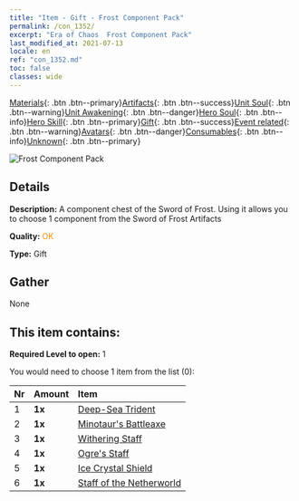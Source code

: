 ```yaml
---
title: "Item - Gift - Frost Component Pack"
permalink: /con_1352/
excerpt: "Era of Chaos  Frost Component Pack"
last_modified_at: 2021-07-13
locale: en
ref: "con_1352.md"
toc: false
classes: wide
---
```

 [Materials](/Items/){: .btn .btn--primary}[Artifacts](/Items/Artifacts/){: .btn .btn--success}[Unit Soul](/Items/UnitSoul/){: .btn .btn--warning}[Unit Awakening](/Items/UnitAwakening/){: .btn .btn--danger}[Hero Soul](/Items/HeroSoul/){: .btn .btn--info}[Hero Skill](/Items/HeroSkill/){: .btn .btn--primary}[Gift](/Items/Gift/){: .btn .btn--success}[Event related](/Items/Events/){: .btn .btn--warning}[Avatars](/Items/Avatars/){: .btn .btn--danger}[Consumables](/Items/Consumables/){: .btn .btn--info}[Unknown](/Items/Unknown/){: .btn .btn--primary}

 ![Frost Component Pack](/images/t/i_906029.png)

## Details
 **Description:** A component chest of the Sword of Frost. Using it allows you to choose 1 component from the Sword of Frost Artifacts

 **Quality:** <span style="color: #FF8C00">OK</span>

 **Type:** Gift

## Gather

  None

## This item contains:

 **Required Level to open:** 1

 You would need to choose 1 item from the list (0):

  | Nr | Amount |     Item    |
  |:---|:-------|:------------|
  | 1 |  **1x** | [Deep-Sea Trident](/Items/art_160/) |  | 
  | 2 |  **1x** | [Minotaur's Battleaxe](/Items/art_161/) |  | 
  | 3 |  **1x** | [Withering Staff](/Items/art_162/) |  | 
  | 4 |  **1x** | [Ogre's Staff](/Items/art_163/) |  | 
  | 5 |  **1x** | [Ice Crystal Shield](/Items/art_164/) |  | 
  | 6 |  **1x** | [Staff of the Netherworld](/Items/art_165/) |  | 
